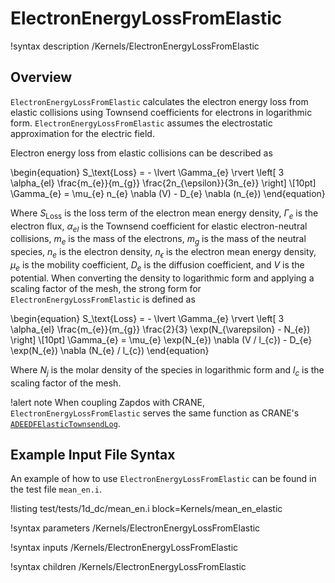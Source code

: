 # ElectronEnergyLossFromElastic

!syntax description /Kernels/ElectronEnergyLossFromElastic

## Overview

`ElectronEnergyLossFromElastic` calculates the electron energy loss from elastic collisions using Townsend coefficients for electrons in logarithmic form. `ElectronEnergyLossFromElastic` assumes the electrostatic approximation for the electric field.

Electron energy loss from elastic collisions can be described as

\begin{equation}
S_\text{Loss} = - \lvert \Gamma_{e} \rvert \left[ 3 \alpha_{el} \frac{m_{e}}{m_{g}} \frac{2n_{\epsilon}}{3n_{e}}  \right] \\[10pt]
\Gamma_{e} = \mu_{e} n_{e} \nabla (V) - D_{e} \nabla (n_{e})
\end{equation}

Where $S_\text{Loss}$ is the loss term of the electron mean energy density, $\Gamma_{e}$ is the electron flux, $\alpha_{el}$ is the Townsend coefficient for elastic electron-neutral collisions, $m_{e}$ is the mass of the electrons, $m_{g}$ is the mass of the neutral species, $n_{e}$ is the electron density, $n_{\epsilon}$ is the electron mean energy density, $\mu_{e}$ is the mobility coefficient, $D_{e}$ is the diffusion coefficient, and $V$ is
the potential. When converting the density to logarithmic form and applying a scaling factor of the mesh, the strong form for `ElectronEnergyLossFromElastic` is defined as

\begin{equation}
S_\text{Loss} = - \lvert \Gamma_{e} \rvert \left[ 3 \alpha_{el} \frac{m_{e}}{m_{g}} \frac{2}{3} \exp(N_{\varepsilon} - N_{e}) \right] \\[10pt]
\Gamma_{e} = \mu_{e} \exp(N_{e}) \nabla (V / l_{c}) - D_{e} \exp(N_{e}) \nabla (N_{e} / l_{c})
\end{equation}

Where $N_{j}$ is the molar density of the species in logarithmic form and $l_{c}$ is the scaling factor of the mesh.

!alert note
When coupling Zapdos with CRANE, `ElectronEnergyLossFromElastic` serves the same function as CRANE's [`ADEEDFElasticTownsendLog`](/kernels/ADEEDFElasticTownsendLog.md).

## Example Input File Syntax

An example of how to use `ElectronEnergyLossFromElastic` can be found in the
test file `mean_en.i`.

!listing test/tests/1d_dc/mean_en.i block=Kernels/mean_en_elastic

!syntax parameters /Kernels/ElectronEnergyLossFromElastic

!syntax inputs /Kernels/ElectronEnergyLossFromElastic

!syntax children /Kernels/ElectronEnergyLossFromElastic
